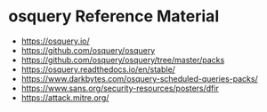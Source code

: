osquery Reference Material
=========================================

- https://osquery.io/
- https://github.com/osquery/osquery
- https://github.com/osquery/osquery/tree/master/packs
- https://osquery.readthedocs.io/en/stable/
- https://www.darkbytes.com/osquery-scheduled-queries-packs/
- https://www.sans.org/security-resources/posters/dfir
- https://attack.mitre.org/